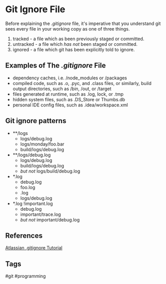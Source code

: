 # Git Ignore File 

Before explaining the *.gitignore* file, it's imperative that you understand git sees every file in your working copy as one of three things.  
1. tracked - a file which as been previously staged or committed.  
2. untracked - a file which *has not* been staged or committed.  
3. ignored - a file which git has been explicitly told to ignore.  

## Examples of The *.gitignore* File
* dependency caches, i.e. /node\_modules or /packages  
* compiled code, such as .o, .pyc, and .class files, or similarly, build output directories, such as /bin, /out, or /target  
* files generated at runtime, such as .log, lock, or .tmp  
* hidden system files, such as .DS\_Store or Thumbs.db  
* personal IDE config files, such as .idea/workspace.xml

## Git ignore patterns
* \*\*/logs  
	* logs/debug.log  
	* logs/monday/foo.bar  
	* build/logs/debug.log  
* \*\*/logs/debug.log  
	* logs/debug.log  
	* build/logs/debug.log
	* *but not* logs/build/debug.log
* \*.log
	* debug.log  
	* foo.log  
	* .log  
	* logs/debug.log  
* \*.log !important.log  
	* debug.log  
	* important/trace.log  
	* *but not* important/debug.log  
 
## References
[Atlassian .gitignore Tutorial](https://www.atlassian.com/git/tutorials/saving-changes/gitignore)  

## Tags
#git #programming
